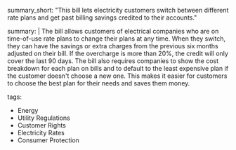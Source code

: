 summary_short: "This bill lets electricity customers switch between different rate plans and get past billing savings credited to their accounts."

summary: |
  The bill allows customers of electrical companies who are on time-of-use rate plans to change their plans at any time. When they switch, they can have the savings or extra charges from the previous six months adjusted on their bill. If the overcharge is more than 20%, the credit will only cover the last 90 days. The bill also requires companies to show the cost breakdown for each plan on bills and to default to the least expensive plan if the customer doesn't choose a new one. This makes it easier for customers to choose the best plan for their needs and saves them money.

tags:
  - Energy
  - Utility Regulations
  - Customer Rights
  - Electricity Rates
  - Consumer Protection
